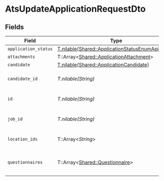 # AtsUpdateApplicationRequestDto


## Fields

| Field                                                                                                    | Type                                                                                                     | Required                                                                                                 | Description                                                                                              | Example                                                                                                  |
| -------------------------------------------------------------------------------------------------------- | -------------------------------------------------------------------------------------------------------- | -------------------------------------------------------------------------------------------------------- | -------------------------------------------------------------------------------------------------------- | -------------------------------------------------------------------------------------------------------- |
| `application_status`                                                                                     | [T.nilable(Shared::ApplicationStatusEnumApiModel)](../../models/shared/applicationstatusenumapimodel.md) | :heavy_minus_sign:                                                                                       | N/A                                                                                                      |                                                                                                          |
| `attachments`                                                                                            | T::Array<[Shared::ApplicationAttachment](../../models/shared/applicationattachment.md)>                  | :heavy_minus_sign:                                                                                       | N/A                                                                                                      |                                                                                                          |
| `candidate`                                                                                              | [T.nilable(Shared::ApplicationCandidate)](../../models/shared/applicationcandidate.md)                   | :heavy_minus_sign:                                                                                       | N/A                                                                                                      |                                                                                                          |
| `candidate_id`                                                                                           | *T.nilable(String)*                                                                                      | :heavy_minus_sign:                                                                                       | Unique identifier of the candidate                                                                       | e3cb75bf-aa84-466e-a6c1-b8322b257a48                                                                     |
| `id`                                                                                                     | *T.nilable(String)*                                                                                      | :heavy_minus_sign:                                                                                       | The ID of the application to update.                                                                     | eebbaa75-7adf-4f7e-be4c-def6a12840f2                                                                     |
| `job_id`                                                                                                 | *T.nilable(String)*                                                                                      | :heavy_minus_sign:                                                                                       | Unique identifier of the job                                                                             | 4071538b-3cac-4fbf-ac76-f78ed250ffdd                                                                     |
| `location_ids`                                                                                           | T::Array<*String*>                                                                                       | :heavy_minus_sign:                                                                                       | Unique identifiers of the locations                                                                      | ["dd8d41d1-5eb8-4408-9c87-9ba44604eae4"]                                                                 |
| `questionnaires`                                                                                         | T::Array<[Shared::Questionnaire](../../models/shared/questionnaire.md)>                                  | :heavy_minus_sign:                                                                                       | Questionnaires associated with the application                                                           | {"id":"right_to_work","answers":[{"id":"answer1","type":"text","values":["Yes"]}]}                       |
